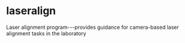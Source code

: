 # laseralign
Laser alignment program---provides guidance for camera-based laser alignment tasks in the laboratory 
